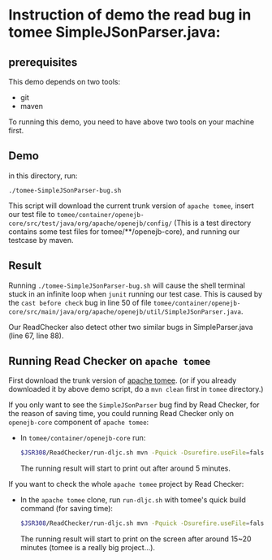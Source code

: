# Instruction of demo the read bug in tomee SimpleJSonParser.java:

## prerequisites

This demo depends on two tools:

- git
- maven

To running this demo, you need to have above two tools on your machine first.

## Demo

in this directory, run:

```
./tomee-SimpleJSonParser-bug.sh
```

This script will download the current trunk version of `apache tomee`, insert our test file to `tomee/container/openejb-core/src/test/java/org/apache/openejb/config/` (This is a test directory contains some test files for tomee/**/openejb-core), and running our testcase by maven.

## Result

Running `./tomee-SimpleJSonParser-bug.sh` will cause the shell terminal stuck in an infinite loop when `junit` running our test case. This is caused by the `cast before check` bug in line 50 of file `tomee/container/openejb-core/src/main/java/org/apache/openejb/util/SimpleJSonParser.java`.

Our ReadChecker also detect other two similar bugs in SimpleParser.java (line 67, line 88).

## Running Read Checker on `apache tomee`

First download the trunk version of [apache tomee](https://github.com/apache/tomee). (or if you already downloaded it by above demo script, do a `mvn clean` first in `tomee` directory.)

If you only want to see the `SimpleJSonParser` bug find by Read Checker, for the reason of saving time, you could running Read Checker only on `openejb-core` component of `apache tomee`:
- In `tomee/container/openejb-core` run:

  ```bash
  $JSR308/ReadChecker/run-dljc.sh mvn -Pquick -Dsurefire.useFile=false -DdisableXmlReport=true -DuniqueVersion=false -ff -Dassemble -DskipTests -DfailIfNoTests=false install
  ```  
  The running result will start to print out after around 5 minutes.

If you want to check the whole `apache tomee` project by Read Checker:

- In the `apache tomee` clone, run `run-dljc.sh` with tomee's quick build command (for saving time):

  ```bash
  $JSR308/ReadChecker/run-dljc.sh mvn -Pquick -Dsurefire.useFile=false -DdisableXmlReport=true -DuniqueVersion=false -ff -Dassemble -DskipTests -DfailIfNoTests=false install
  ```

  The running result will start to print on the screen after around 15~20 minutes (tomee is a really big project...).

